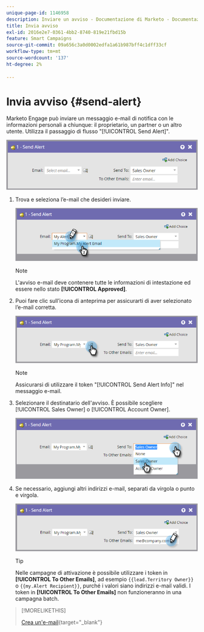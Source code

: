 ```yaml
---
unique-page-id: 1146958
description: Inviare un avviso - Documentazione di Marketo - Documentazione del prodotto
title: Invia avviso
exl-id: 2016e2e7-0361-4bb2-8740-819e21fbd15b
feature: Smart Campaigns
source-git-commit: 09a656c3a0d0002edfa1a61b987bff4c1dff33cf
workflow-type: tm+mt
source-wordcount: '137'
ht-degree: 2%

---
```


# Invia avviso {#send-alert}

Marketo Engage può inviare un messaggio e-mail di notifica con le informazioni personali a chiunque: il proprietario, un partner o un altro utente. Utilizza il passaggio di flusso &quot;[!UICONTROL Send Alert]&quot;.

![](assets/send-alert-1.png)

1. Trova e seleziona l’e-mail che desideri inviare.

   ![](assets/send-alert-2.png)

   >[!NOTE]
   >
   >L&#39;avviso e-mail deve contenere tutte le informazioni di intestazione ed essere nello stato **[!UICONTROL Approved]**.

1. Puoi fare clic sull’icona di anteprima per assicurarti di aver selezionato l’e-mail corretta.

   ![](assets/send-alert-3.png)

   >[!NOTE]
   >
   >Assicurarsi di utilizzare il token &quot;[!UICONTROL Send Alert Info]&quot; nel messaggio e-mail.

1. Selezionare il destinatario dell&#39;avviso. È possibile scegliere [!UICONTROL Sales Owner] o [!UICONTROL Account Owner].

   ![](assets/send-alert-4.png)

1. Se necessario, aggiungi altri indirizzi e-mail, separati da virgola o punto e virgola.

   ![](assets/send-alert-5.png)

   >[!TIP]
   >
   >Nelle campagne di attivazione è possibile utilizzare i token in **[!UICONTROL To Other Emails]**, ad esempio `{{lead.Territory Owner}}` o `{{my.Alert Recipient}}`, purché i valori siano indirizzi e-mail validi. I token in **[!UICONTROL To Other Emails]** non funzioneranno in una campagna batch.

>[!MORELIKETHIS]
>
>[Crea un&#39;e-mail](/help/marketo/product-docs/email-marketing/general/creating-an-email/create-an-email.md){target="_blank"}
